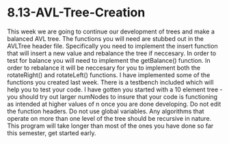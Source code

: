 # 8.13-AVL-Tree-Creation

This week we are going to continue our development of trees and make a balanced AVL tree. The functions you will need are stubbed out in the AVLTree header file. Specifically you need to implement the insert function that will insert a new value and rebalance the tree if neccesary. In order to test for balance you will need to implement the getBalance() function. In order to rebalance it will be neccesary for you to implement both the rotateRight() and rotateLeft() functions. I have implemented some of the functions you created last week. There is a testbench included which will help you to test your code. I have gotten you started with a 10 element tree - you should try out larger numNodes to insure that your code is functioning as intended at higher values of n once you are done developing. Do not edit the function headers. Do not use global variables. Any algorithms that operate on more than one level of the tree should be recursive in nature. This program will take longer than most of the ones you have done so far this semester, get started early.